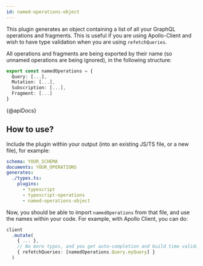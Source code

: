 ```yaml
---
id: named-operations-object
---
```


This plugin generates an object containing a list of all your GraphQL operations and fragments. This is useful if you are using Apollo-Client and wish to have type validation when you are using `refetchQueries`.

All operations and fragments are being exported by their name (so unnamed operations are being ignored), in the following structure:

```ts
export const namedOperations = {
  Query: [...],
  Mutation: [...],
  Subscription: [...],
  Fragment: [...]
}
```

{@apiDocs}

## How to use?

Include the plugin within your output (into an existing JS/TS file, or a new file), for example:

```yaml
schema: YOUR_SCHEMA
documents: YOUR_OPERATIONS
generates:
  ./types.ts:
    plugins:
      - typescript
      - typescript-operations
      - named-operations-object
```

Now, you should be able to import `namedOperations` from that file, and use the names within your code. For example, with Apollo Client, you can do:

```ts
client
  .mutate(
    { ... },
    // No more typos, and you get auto-completion and build time validation
    { refetchQueries: [namedOperations.Query.myQuery] }
  )
```
